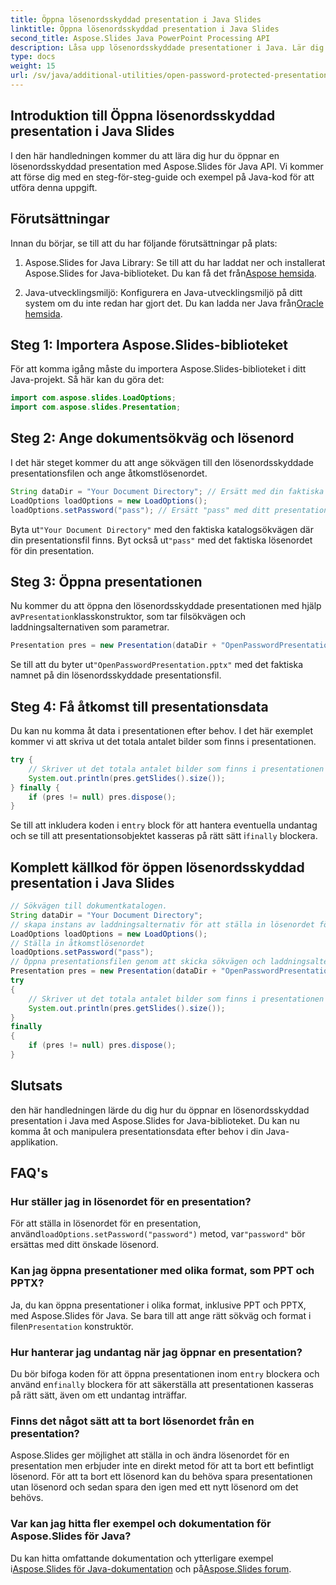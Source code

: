 ```yaml
---
title: Öppna lösenordsskyddad presentation i Java Slides
linktitle: Öppna lösenordsskyddad presentation i Java Slides
second_title: Aspose.Slides Java PowerPoint Processing API
description: Låsa upp lösenordsskyddade presentationer i Java. Lär dig hur du öppnar och får åtkomst till lösenordsskyddade PowerPoint-bilder med Aspose.Slides för Java. Steg-för-steg-guide med kod.
type: docs
weight: 15
url: /sv/java/additional-utilities/open-password-protected-presentation-in-java-slides/
---
```


## Introduktion till Öppna lösenordsskyddad presentation i Java Slides

I den här handledningen kommer du att lära dig hur du öppnar en lösenordsskyddad presentation med Aspose.Slides för Java API. Vi kommer att förse dig med en steg-för-steg-guide och exempel på Java-kod för att utföra denna uppgift.

## Förutsättningar

Innan du börjar, se till att du har följande förutsättningar på plats:

1. Aspose.Slides for Java Library: Se till att du har laddat ner och installerat Aspose.Slides for Java-biblioteket. Du kan få det från[Aspose hemsida](https://products.aspose.com/slides/java/).

2.  Java-utvecklingsmiljö: Konfigurera en Java-utvecklingsmiljö på ditt system om du inte redan har gjort det. Du kan ladda ner Java från[Oracle hemsida](https://www.oracle.com/java/technologies/javase-downloads.html).

## Steg 1: Importera Aspose.Slides-biblioteket

För att komma igång måste du importera Aspose.Slides-biblioteket i ditt Java-projekt. Så här kan du göra det:

```java
import com.aspose.slides.LoadOptions;
import com.aspose.slides.Presentation;
```

## Steg 2: Ange dokumentsökväg och lösenord

I det här steget kommer du att ange sökvägen till den lösenordsskyddade presentationsfilen och ange åtkomstlösenordet.

```java
String dataDir = "Your Document Directory"; // Ersätt med din faktiska katalogsökväg
LoadOptions loadOptions = new LoadOptions();
loadOptions.setPassword("pass"); // Ersätt "pass" med ditt presentationslösenord
```

 Byta ut`"Your Document Directory"` med den faktiska katalogsökvägen där din presentationsfil finns. Byt också ut`"pass"` med det faktiska lösenordet för din presentation.

## Steg 3: Öppna presentationen

 Nu kommer du att öppna den lösenordsskyddade presentationen med hjälp av`Presentation`klasskonstruktor, som tar filsökvägen och laddningsalternativen som parametrar.

```java
Presentation pres = new Presentation(dataDir + "OpenPasswordPresentation.pptx", loadOptions);
```

 Se till att du byter ut`"OpenPasswordPresentation.pptx"` med det faktiska namnet på din lösenordsskyddade presentationsfil.

## Steg 4: Få åtkomst till presentationsdata

Du kan nu komma åt data i presentationen efter behov. I det här exemplet kommer vi att skriva ut det totala antalet bilder som finns i presentationen.

```java
try {
    // Skriver ut det totala antalet bilder som finns i presentationen
    System.out.println(pres.getSlides().size());
} finally {
    if (pres != null) pres.dispose();
}
```

 Se till att inkludera koden i en`try` block för att hantera eventuella undantag och se till att presentationsobjektet kasseras på rätt sätt i`finally` blockera.

## Komplett källkod för öppen lösenordsskyddad presentation i Java Slides

```java
// Sökvägen till dokumentkatalogen.
String dataDir = "Your Document Directory";
// skapa instans av laddningsalternativ för att ställa in lösenordet för presentationsåtkomst
LoadOptions loadOptions = new LoadOptions();
// Ställa in åtkomstlösenordet
loadOptions.setPassword("pass");
// Öppna presentationsfilen genom att skicka sökvägen och laddningsalternativen till konstruktören av klassen Presentation
Presentation pres = new Presentation(dataDir + "OpenPasswordPresentation.pptx", loadOptions);
try
{
	// Skriver ut det totala antalet bilder som finns i presentationen
	System.out.println(pres.getSlides().size());
}
finally
{
	if (pres != null) pres.dispose();
}
```

## Slutsats

den här handledningen lärde du dig hur du öppnar en lösenordsskyddad presentation i Java med Aspose.Slides for Java-biblioteket. Du kan nu komma åt och manipulera presentationsdata efter behov i din Java-applikation.

## FAQ's

### Hur ställer jag in lösenordet för en presentation?

 För att ställa in lösenordet för en presentation, använd`loadOptions.setPassword("password")` metod, var`"password"` bör ersättas med ditt önskade lösenord.

### Kan jag öppna presentationer med olika format, som PPT och PPTX?

 Ja, du kan öppna presentationer i olika format, inklusive PPT och PPTX, med Aspose.Slides för Java. Se bara till att ange rätt sökväg och format i filen`Presentation` konstruktör.

### Hur hanterar jag undantag när jag öppnar en presentation?

 Du bör bifoga koden för att öppna presentationen inom en`try` blockera och använd en`finally` blockera för att säkerställa att presentationen kasseras på rätt sätt, även om ett undantag inträffar.

### Finns det något sätt att ta bort lösenordet från en presentation?

Aspose.Slides ger möjlighet att ställa in och ändra lösenordet för en presentation men erbjuder inte en direkt metod för att ta bort ett befintligt lösenord. För att ta bort ett lösenord kan du behöva spara presentationen utan lösenord och sedan spara den igen med ett nytt lösenord om det behövs.

### Var kan jag hitta fler exempel och dokumentation för Aspose.Slides för Java?

 Du kan hitta omfattande dokumentation och ytterligare exempel i[Aspose.Slides för Java-dokumentation](https://reference.aspose.com/slides/java/) och på[Aspose.Slides forum](https://forum.aspose.com/c/slides).